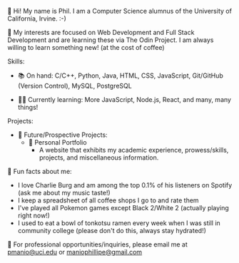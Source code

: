 👋 Hi! My name is Phil. I am a Computer Science alumnus of the University of California, Irvine. :-) 

👀 My interests are focused on Web Development and Full Stack Development and are learning these via The Odin Project. I am always willing to learn something new! (at the cost of coffee)

Skills:

* 📚 On hand: C/C++, Python, Java, HTML, CSS, JavaScript, Git/GitHub (Version Control), MySQL, PostgreSQL

* 👩‍💻 Currently learning: More JavaScript, Node.js, React, and many, many things!

Projects:

* 💭 Future/Prospective Projects:
  * 📄 Personal Portfolio
      * A website that exhibits my academic experience, prowess/skills, projects, and miscellaneous information.

🤯 Fun facts about me:

* I love Charlie Burg and am among the top 0.1% of his listeners on Spotify (ask me about my music taste!)
* I keep a spreadsheet of all coffee shops I go to and rate them
* I've played all Pokemon games except Black 2/White 2 (actually playing right now!)
* I used to eat a bowl of tonkotsu ramen every week when I was still in community college (please don't do this, always stay hydrated!)

📧 For professional opportunities/inquiries, please email me at pmanio@uci.edu or maniophillipe@gmail.com
